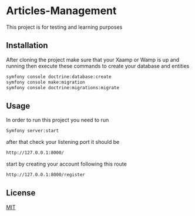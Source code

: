 # Articles-Management
This project is for testing and learning purposes 
## Installation

After cloning the project make sure that your Xaamp or Wamp is up and running then execute these commands to create your database and entities

```bash
symfony console doctrine:database:create
symfony console make:migration
symfony console doctrine:migrations:migrate
```

## Usage
In order to run this project you need to run

```bash
Symfony server:start
```
after that check your listening port it should be 
```bash
http://127.0.0.1:8000/
```
start by creating your account following this route 
```bash
http://127.0.0.1:8000/register
```
## License

[MIT](https://choosealicense.com/licenses/mit/)
